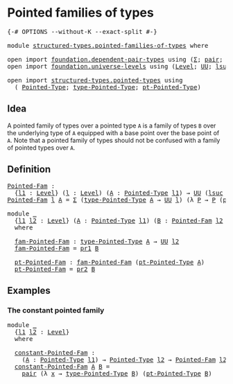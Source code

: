 # Pointed families of types

<pre class="Agda"><a id="38" class="Symbol">{-#</a> <a id="42" class="Keyword">OPTIONS</a> <a id="50" class="Pragma">--without-K</a> <a id="62" class="Pragma">--exact-split</a> <a id="76" class="Symbol">#-}</a>

<a id="81" class="Keyword">module</a> <a id="88" href="structured-types.pointed-families-of-types.html" class="Module">structured-types.pointed-families-of-types</a> <a id="131" class="Keyword">where</a>

<a id="138" class="Keyword">open</a> <a id="143" class="Keyword">import</a> <a id="150" href="foundation.dependent-pair-types.html" class="Module">foundation.dependent-pair-types</a> <a id="182" class="Keyword">using</a> <a id="188" class="Symbol">(</a><a id="189" href="foundation-core.dependent-pair-types.html#515" class="Record">Σ</a><a id="190" class="Symbol">;</a> <a id="192" href="foundation-core.dependent-pair-types.html#588" class="InductiveConstructor">pair</a><a id="196" class="Symbol">;</a> <a id="198" href="foundation-core.dependent-pair-types.html#605" class="Field">pr1</a><a id="201" class="Symbol">;</a> <a id="203" href="foundation-core.dependent-pair-types.html#617" class="Field">pr2</a><a id="206" class="Symbol">)</a>
<a id="208" class="Keyword">open</a> <a id="213" class="Keyword">import</a> <a id="220" href="foundation.universe-levels.html" class="Module">foundation.universe-levels</a> <a id="247" class="Keyword">using</a> <a id="253" class="Symbol">(</a><a id="254" href="Agda.Primitive.html#597" class="Postulate">Level</a><a id="259" class="Symbol">;</a> <a id="261" href="foundation-core.universe-levels.html#235" class="Primitive">UU</a><a id="263" class="Symbol">;</a> <a id="265" href="Agda.Primitive.html#780" class="Primitive">lsuc</a><a id="269" class="Symbol">;</a> <a id="271" href="Agda.Primitive.html#810" class="Primitive Operator">_⊔_</a><a id="274" class="Symbol">)</a>

<a id="277" class="Keyword">open</a> <a id="282" class="Keyword">import</a> <a id="289" href="structured-types.pointed-types.html" class="Module">structured-types.pointed-types</a> <a id="320" class="Keyword">using</a>
  <a id="328" class="Symbol">(</a> <a id="330" href="structured-types.pointed-types.html#383" class="Function">Pointed-Type</a><a id="342" class="Symbol">;</a> <a id="344" href="structured-types.pointed-types.html#518" class="Function">type-Pointed-Type</a><a id="361" class="Symbol">;</a> <a id="363" href="structured-types.pointed-types.html#576" class="Function">pt-Pointed-Type</a><a id="378" class="Symbol">)</a>
</pre>
## Idea

A pointed family of types over a pointed type `A` is a family of types `B` over the underlying type of `A` equipped with a base point over the base point of `A`. Note that a pointed family of types should not be confused with a family of pointed types over `A`.

## Definition

<pre class="Agda"><a id="Pointed-Fam"></a><a id="680" href="structured-types.pointed-families-of-types.html#680" class="Function">Pointed-Fam</a> <a id="692" class="Symbol">:</a>
  <a id="696" class="Symbol">{</a><a id="697" href="structured-types.pointed-families-of-types.html#697" class="Bound">l1</a> <a id="700" class="Symbol">:</a> <a id="702" href="Agda.Primitive.html#597" class="Postulate">Level</a><a id="707" class="Symbol">}</a> <a id="709" class="Symbol">(</a><a id="710" href="structured-types.pointed-families-of-types.html#710" class="Bound">l</a> <a id="712" class="Symbol">:</a> <a id="714" href="Agda.Primitive.html#597" class="Postulate">Level</a><a id="719" class="Symbol">)</a> <a id="721" class="Symbol">(</a><a id="722" href="structured-types.pointed-families-of-types.html#722" class="Bound">A</a> <a id="724" class="Symbol">:</a> <a id="726" href="structured-types.pointed-types.html#383" class="Function">Pointed-Type</a> <a id="739" href="structured-types.pointed-families-of-types.html#697" class="Bound">l1</a><a id="741" class="Symbol">)</a> <a id="743" class="Symbol">→</a> <a id="745" href="foundation-core.universe-levels.html#235" class="Primitive">UU</a> <a id="748" class="Symbol">(</a><a id="749" href="Agda.Primitive.html#780" class="Primitive">lsuc</a> <a id="754" href="structured-types.pointed-families-of-types.html#710" class="Bound">l</a> <a id="756" href="Agda.Primitive.html#810" class="Primitive Operator">⊔</a> <a id="758" href="structured-types.pointed-families-of-types.html#697" class="Bound">l1</a><a id="760" class="Symbol">)</a>
<a id="762" href="structured-types.pointed-families-of-types.html#680" class="Function">Pointed-Fam</a> <a id="774" href="structured-types.pointed-families-of-types.html#774" class="Bound">l</a> <a id="776" href="structured-types.pointed-families-of-types.html#776" class="Bound">A</a> <a id="778" class="Symbol">=</a> <a id="780" href="foundation-core.dependent-pair-types.html#515" class="Record">Σ</a> <a id="782" class="Symbol">(</a><a id="783" href="structured-types.pointed-types.html#518" class="Function">type-Pointed-Type</a> <a id="801" href="structured-types.pointed-families-of-types.html#776" class="Bound">A</a> <a id="803" class="Symbol">→</a> <a id="805" href="foundation-core.universe-levels.html#235" class="Primitive">UU</a> <a id="808" href="structured-types.pointed-families-of-types.html#774" class="Bound">l</a><a id="809" class="Symbol">)</a> <a id="811" class="Symbol">(λ</a> <a id="814" href="structured-types.pointed-families-of-types.html#814" class="Bound">P</a> <a id="816" class="Symbol">→</a> <a id="818" href="structured-types.pointed-families-of-types.html#814" class="Bound">P</a> <a id="820" class="Symbol">(</a><a id="821" href="structured-types.pointed-types.html#576" class="Function">pt-Pointed-Type</a> <a id="837" href="structured-types.pointed-families-of-types.html#776" class="Bound">A</a><a id="838" class="Symbol">))</a>

<a id="842" class="Keyword">module</a> <a id="849" href="structured-types.pointed-families-of-types.html#849" class="Module">_</a>
  <a id="853" class="Symbol">{</a><a id="854" href="structured-types.pointed-families-of-types.html#854" class="Bound">l1</a> <a id="857" href="structured-types.pointed-families-of-types.html#857" class="Bound">l2</a> <a id="860" class="Symbol">:</a> <a id="862" href="Agda.Primitive.html#597" class="Postulate">Level</a><a id="867" class="Symbol">}</a> <a id="869" class="Symbol">(</a><a id="870" href="structured-types.pointed-families-of-types.html#870" class="Bound">A</a> <a id="872" class="Symbol">:</a> <a id="874" href="structured-types.pointed-types.html#383" class="Function">Pointed-Type</a> <a id="887" href="structured-types.pointed-families-of-types.html#854" class="Bound">l1</a><a id="889" class="Symbol">)</a> <a id="891" class="Symbol">(</a><a id="892" href="structured-types.pointed-families-of-types.html#892" class="Bound">B</a> <a id="894" class="Symbol">:</a> <a id="896" href="structured-types.pointed-families-of-types.html#680" class="Function">Pointed-Fam</a> <a id="908" href="structured-types.pointed-families-of-types.html#857" class="Bound">l2</a> <a id="911" href="structured-types.pointed-families-of-types.html#870" class="Bound">A</a><a id="912" class="Symbol">)</a>
  <a id="916" class="Keyword">where</a>
  
  <a id="927" href="structured-types.pointed-families-of-types.html#927" class="Function">fam-Pointed-Fam</a> <a id="943" class="Symbol">:</a> <a id="945" href="structured-types.pointed-types.html#518" class="Function">type-Pointed-Type</a> <a id="963" href="structured-types.pointed-families-of-types.html#870" class="Bound">A</a> <a id="965" class="Symbol">→</a> <a id="967" href="foundation-core.universe-levels.html#235" class="Primitive">UU</a> <a id="970" href="structured-types.pointed-families-of-types.html#857" class="Bound">l2</a>
  <a id="975" href="structured-types.pointed-families-of-types.html#927" class="Function">fam-Pointed-Fam</a> <a id="991" class="Symbol">=</a> <a id="993" href="foundation-core.dependent-pair-types.html#605" class="Field">pr1</a> <a id="997" href="structured-types.pointed-families-of-types.html#892" class="Bound">B</a>

  <a id="1002" href="structured-types.pointed-families-of-types.html#1002" class="Function">pt-Pointed-Fam</a> <a id="1017" class="Symbol">:</a> <a id="1019" href="structured-types.pointed-families-of-types.html#927" class="Function">fam-Pointed-Fam</a> <a id="1035" class="Symbol">(</a><a id="1036" href="structured-types.pointed-types.html#576" class="Function">pt-Pointed-Type</a> <a id="1052" href="structured-types.pointed-families-of-types.html#870" class="Bound">A</a><a id="1053" class="Symbol">)</a>
  <a id="1057" href="structured-types.pointed-families-of-types.html#1002" class="Function">pt-Pointed-Fam</a> <a id="1072" class="Symbol">=</a> <a id="1074" href="foundation-core.dependent-pair-types.html#617" class="Field">pr2</a> <a id="1078" href="structured-types.pointed-families-of-types.html#892" class="Bound">B</a>
</pre>
## Examples

### The constant pointed family

<pre class="Agda"><a id="1139" class="Keyword">module</a> <a id="1146" href="structured-types.pointed-families-of-types.html#1146" class="Module">_</a>
  <a id="1150" class="Symbol">{</a><a id="1151" href="structured-types.pointed-families-of-types.html#1151" class="Bound">l1</a> <a id="1154" href="structured-types.pointed-families-of-types.html#1154" class="Bound">l2</a> <a id="1157" class="Symbol">:</a> <a id="1159" href="Agda.Primitive.html#597" class="Postulate">Level</a><a id="1164" class="Symbol">}</a>
  <a id="1168" class="Keyword">where</a>

  <a id="1177" href="structured-types.pointed-families-of-types.html#1177" class="Function">constant-Pointed-Fam</a> <a id="1198" class="Symbol">:</a>
    <a id="1204" class="Symbol">(</a><a id="1205" href="structured-types.pointed-families-of-types.html#1205" class="Bound">A</a> <a id="1207" class="Symbol">:</a> <a id="1209" href="structured-types.pointed-types.html#383" class="Function">Pointed-Type</a> <a id="1222" href="structured-types.pointed-families-of-types.html#1151" class="Bound">l1</a><a id="1224" class="Symbol">)</a> <a id="1226" class="Symbol">→</a> <a id="1228" href="structured-types.pointed-types.html#383" class="Function">Pointed-Type</a> <a id="1241" href="structured-types.pointed-families-of-types.html#1154" class="Bound">l2</a> <a id="1244" class="Symbol">→</a> <a id="1246" href="structured-types.pointed-families-of-types.html#680" class="Function">Pointed-Fam</a> <a id="1258" href="structured-types.pointed-families-of-types.html#1154" class="Bound">l2</a> <a id="1261" href="structured-types.pointed-families-of-types.html#1205" class="Bound">A</a>
  <a id="1265" href="structured-types.pointed-families-of-types.html#1177" class="Function">constant-Pointed-Fam</a> <a id="1286" href="structured-types.pointed-families-of-types.html#1286" class="Bound">A</a> <a id="1288" href="structured-types.pointed-families-of-types.html#1288" class="Bound">B</a> <a id="1290" class="Symbol">=</a>
    <a id="1296" href="foundation-core.dependent-pair-types.html#588" class="InductiveConstructor">pair</a> <a id="1301" class="Symbol">(λ</a> <a id="1304" href="structured-types.pointed-families-of-types.html#1304" class="Bound">x</a> <a id="1306" class="Symbol">→</a> <a id="1308" href="structured-types.pointed-types.html#518" class="Function">type-Pointed-Type</a> <a id="1326" href="structured-types.pointed-families-of-types.html#1288" class="Bound">B</a><a id="1327" class="Symbol">)</a> <a id="1329" class="Symbol">(</a><a id="1330" href="structured-types.pointed-types.html#576" class="Function">pt-Pointed-Type</a> <a id="1346" href="structured-types.pointed-families-of-types.html#1288" class="Bound">B</a><a id="1347" class="Symbol">)</a>
</pre>